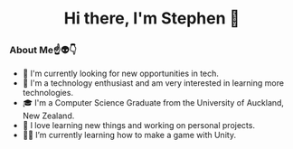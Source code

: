 # <p align="center"> Hi there, I'm Stephen 👋 </p>

### About Me☝️👽👇
- 👀 I'm currently looking for new opportunities in tech.
- 💖 I'm a technology enthusiast and am very interested in learning more technologies.
- 🎓 I'm a Computer Science Graduate from the University of Auckland, New Zealand.
- 🧠 I love learning new things and working on personal projects.
- 👨‍💻 I’m currently learning how to make a game with Unity.  
<!--
**stewxy/stewxy** is a ✨ _special_ ✨ repository because its `README.md` (this file) appears on your GitHub profile.

Here are some ideas to get you started:

- 🔭 I’m currently working on ...
- 🌱 I’m currently learning ...
- 👯 I’m looking to collaborate on ...
- 🤔 I’m looking for help with ...
- 💬 Ask me about ...
- 📫 How to reach me: ...
- 😄 Pronouns: ...
- ⚡ Fun fact: ...
-->
